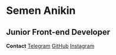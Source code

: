 # Semen Anikin

## Junior Front-end Developer

**Contact**
[Telegram](https://t.me/sam_nv)
[GitHub](https://github.com/sam-nv89)
[Instagram](https://www.instagram.com/simon.nv)